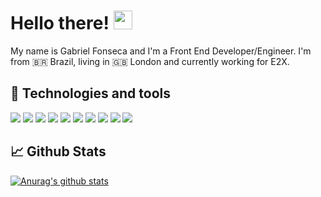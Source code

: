 # Hello there! <img src="https://raw.githubusercontent.com/MartinHeinz/MartinHeinz/master/wave.gif" width="30px">
My name is Gabriel Fonseca and I'm a Front End Developer/Engineer. I'm from 🇧🇷 Brazil, living in 🇬🇧 London and currently working for E2X.

## 🔧 Technologies and tools
![](https://img.shields.io/badge/OS-macOS-informational?style=flat&logo=Apple&logoColor=white&color=999999)
![](https://img.shields.io/badge/Editor-Visual%20Code-informational?style=flat&logo=Visual%20Studio%20Code&logoColor=white&color=007ACC)
![](https://img.shields.io/badge/Code-React-informational?style=flat&logo=React&logoColor=white&color=61DAFB)
![](https://img.shields.io/badge/Code-JavaScript-informational?style=flat&logo=JavaScript&logoColor=white&color=F7DF1E)
![](https://img.shields.io/badge/Code-Sass-informational?style=flat&logo=Sass&logoColor=white&color=CC6699)
![](https://img.shields.io/badge/Code-CSS-informational?style=flat&logo=CSS%20Wizardry&logoColor=white&color=F43059)
![](https://img.shields.io/badge/Code-HTML-informational?style=flat&logo=HTML%205&logoColor=white&color=E34F26)
![](https://img.shields.io/badge/Code-Gulp-informational?style=flat&logo=gulp%205&logoColor=white&color=CF4647)
![](https://img.shields.io/badge/Code-Gatsby-informational?style=flat&logo=Gatsby%205&logoColor=white&color=663399)
![](https://img.shields.io/badge/Tools-MongoDB-informational?style=flat&logo=MongoDB%205&logoColor=white&color=47A248)

## 	📈 Github Stats
[![Anurag's github stats](https://github-readme-stats.vercel.app/api?username=supersonicgabs&count_private=true)](https://github.com/anuraghazra/github-readme-stats)


<!--
**supersonicgabs/supersonicgabs** is a ✨ _special_ ✨ repository because its `README.md` (this file) appears on your GitHub profile.

Here are some ideas to get you started:
- 🇬🇧 Currently living
- 👨🏻‍💻 Front End Developer/Engineer
- 🔭 Currently working on E2X
- ✌🏻 Beatles fan
- 🌱 I’m currently learning ...
- 👯 I’m looking to collaborate on ...
- 🤔 I’m looking for help with ...
- 💬 Ask me about ...
- 📫 How to reach me: ...
- 😄 Pronouns: ...
- ⚡ Fun fact: ...
-->
